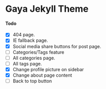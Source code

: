 # Gaya Jekyll Theme

#### Todo

- [x] 404 page.
- [x] IE fallback page.
- [x] Social media share buttons for post page.
- [ ] Categories/Tags feature
- [ ] All categories page.
- [ ] All tags page.
- [x] Change profile picture on sidebar
- [x] Change about page content
- [ ] Back to top button